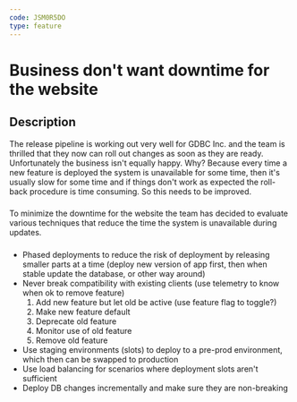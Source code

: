 ```yaml
---
code: JSM0R5DO
type: feature
---
```

# Business don't want downtime for the website #
## Description ##
The release pipeline is working out very well for GDBC Inc. and the team is thrilled that they now can roll out changes as soon as they are ready. 
Unfortunately the business isn't equally happy. Why? Because every time a new feature is deployed the system is unavailable for some time, then it's
usually slow for some time and if things don't work as expected the roll-back procedure is time consuming. So this needs to be improved.
### ###
To minimize the downtime for the website the team has decided to evaluate various techniques that reduce the time the system is unavailable during updates.
### ###
* Phased deployments to reduce the risk of deployment by releasing smaller parts at a time (deploy new version of app first, then when stable update the database, or other way around)
* Never break compatibility with existing clients (use telemetry to know when ok to remove feature)
  1. Add new feature but let old be active (use feature flag to toggle?)
  2. Make new feature default
  3. Deprecate old feature
  4. Monitor use of old feature
  5. Remove old feature
* Use staging environments (slots) to deploy to a pre-prod environment, which then can be swapped to production
* Use load balancing for scenarios where deployment slots aren't sufficient
* Deploy DB changes incrementally and make sure they are non-breaking